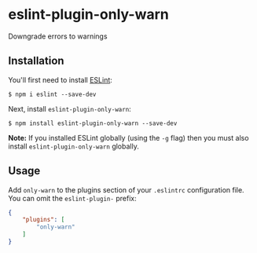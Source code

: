 # eslint-plugin-only-warn

Downgrade errors to warnings 

## Installation

You'll first need to install [ESLint](http://eslint.org):

```
$ npm i eslint --save-dev
```

Next, install `eslint-plugin-only-warn`:

```
$ npm install eslint-plugin-only-warn --save-dev
```

**Note:** If you installed ESLint globally (using the `-g` flag) then you must also install `eslint-plugin-only-warn` globally.

## Usage

Add `only-warn` to the plugins section of your `.eslintrc` configuration file. You can omit the `eslint-plugin-` prefix:

```json
{
    "plugins": [
        "only-warn"
    ]
}
```
